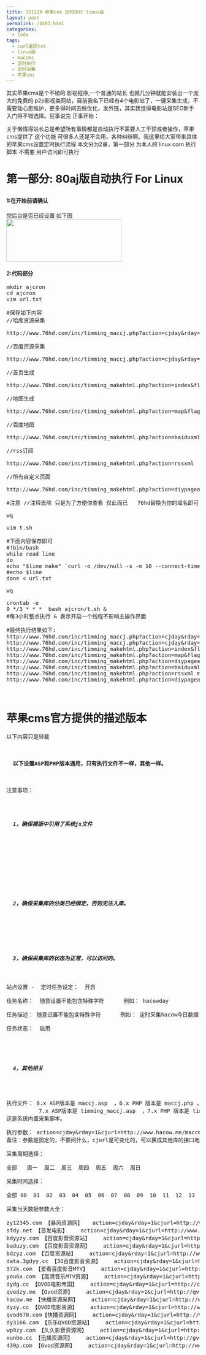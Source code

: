 ```yaml
---
title: 121129 苹果cms 定时执行 linux版
layout: post
permalink: /2493.html
categories:
  - Code
tags:
  - curl遍历txt
  - linux版
  - maccms
  - 定时执行
  - 定时采集
  - 苹果cms
---
```

其实苹果cms是个不错的 影视程序,一个普通的站长 也就几分钟就能安装出一个庞大的免费的 p2p影视类网站，目前我名下已经有4个电影站了，一键采集生成，不需要动心思维护，更多得时间去做优化，发外链，其实我觉得电影站是SEO新手入门得不错选择。屁事说完 正事开始：

关于懒惰得站长总是希望所有事情都是自动执行不需要人工干预或者操作，苹果cms提供了 这个功能 可很多人还是不会用，各种纠结啊。我这里给大家带来具体的苹果cms设置定时执行流程 本文分为2章，第一部分 为本人的 linux corn 执行脚本 不需要 用户访问即可执行

# 第一部分: 80aj版自动执行 For Linux</p> 
#### 1:在开始前请确认

您后台是否已经设置 如下图  
[<img src="http://www.80aj.com/wp-content/uploads/2012/11/定时-300x111.jpg" alt="" title="定时" width="300" height="111" class="aligncenter size-medium wp-image-2494" />][1]

#### 2:代码部分

<pre lang="bash">mkdir ajcron
cd ajcron
vim url.txt

#保存如下内容
//哈库资源采集

http://www.76hd.com/inc/timming_maccj.php?action=cjday&#038;rday=24&#038;xt=1&#038;cjflag=106_&#038;cjurl=http://www.hakuzy.com/xml/maxresxml.asp

//百度资源采集

http://www.76hd.com/inc/timming_maccj.php?action=cjday&#038;rday=24&#038;xt=1&#038;cjflag=110_&#038;cjurl=http://www.bdzy.cc/xml/caiji.asp

//首页生成

http://www.76hd.com/inc/timming_makehtml.php?action=index&#038;flag=vod

//地图生成

http://www.76hd.com/inc/timming_makehtml.php?action=map&#038;flag=vod

//百度地图

http://www.76hd.com/inc/timming_makehtml.php?action=baiduxml

//rss订阅

http://www.76hd.com/inc/timming_makehtml.php?action=rssxml

//所有自定义页面

http://www.76hd.com/inc/timming_makehtml.php?action=diypageall

#注意 //注释去除 只是为了方便你查看 仅此而已   76hd替换为你的域名即可:)

wq

vim t.sh

#下面内容保存即可
#!bin/bash
while read line 
do
echo "$line make" `curl -o /dev/null -s -m 10 --connect-timeout 10 -w %{http_code} "$line"`
#echo $line
done &lt; url.txt

wq

crontab -e
0 */3 * * *  bash ajcron/t.sh &#038;
#每3小时整点执行 &#038; 表示开启一个线程不影响主操作界面

#最终执行结果如下:
http://www.76hd.com/inc/timming_maccj.php?action=cjday&#038;rday=24&#038;xt=1&#038;cjflag=106_&#038;cjurl=http://www.hakuzy.com/xml/maxresxml.asp make 200
http://www.76hd.com/inc/timming_maccj.php?action=cjday&#038;rday=24&#038;xt=1&#038;cjflag=110_&#038;cjurl=http://www.bdzy.cc/xml/caiji.asp make 200
http://www.76hd.com/inc/timming_makehtml.php?action=index&#038;flag=vod make 200
http://www.76hd.com/inc/timming_makehtml.php?action=map&#038;flag=vod make 200
http://www.76hd.com/inc/timming_makehtml.php?action=diypageall make 200
http://www.76hd.com/inc/timming_makehtml.php?action=baiduxml make 200
http://www.76hd.com/inc/timming_makehtml.php?action=rssxml make 200
http://www.76hd.com/inc/timming_makehtml.php?action=diypageall make 200


</pre>

# 苹果cms官方提供的描述版本

以下内容只是转载 

<pre lang="txt"><h4>
  以下设置ASP和PHP版本通用，只有执行文件不一样，其他一样。
</h4>

注意事项：


<h5>
  1，确保模版中引用了系统js文件
</h5>







<h5>
  2，确保采集库的分类已经绑定，否则无法入库。
</h5>



<h5>
  3，确保采集库的状态为正常，可以访问的。
</h5>

站点设置 -  定时任务设定：  开启

任务名称：  随意设置不能包含特殊字符      例如： hacowday

任务描述： 随意设置不能包含特殊字符      例如： 定时采集hacow今日数据

任务状态：  启用 



<h5>
  4，其他相关
</h5>


执行文件： 6.x ASP版本是 maccj.asp  ，6.x PHP 版本是 maccj.php 。 
          7.x ASP版本是 timming_maccj.asp  ，7.x PHP 版本是 timming_maccj.php 。 
这是系统内置采集脚本。

执行参数： action=cjday&#038;rday=1&#038;cjurl=http://www.hacow.me/maccms/
备注：参数是固定的，不要问什么，cjurl是可变化的，可以换成其他库的接口地址。

采集周期选择： 

全部   周一  周二  周三  周四  周五  周六  周日 

采集时间选择： 

全部 00  01  02  03  04  05  06  07  08  09  10  11  12  13  14  15  16  17  18  19  20  21  22  23 

采集当天数据参数大全：

zy12345.com 【暴风资源网】   action=cjday&#038;rday=1&#038;cjurl=http://www.zy12345.com/api/
sfdy.net 【首发电影】    action=cjday&#038;rday=1&#038;cjurl=http://www.zy12345.com/api/
bdyyzy.com 【百度影音资源站】    action=cjday&#038;rday=1&#038;cjurl=http://www.bdyyzy.com/api/maccms/
baduzy.com 【百度影音资源网】    action=cjday&#038;rday=1&#038;cjurl=http://www.baduzy.com/xml/
bdzyz.com 【百度资源站】    action=cjday&#038;rday=1&#038;cjurl=http://www.bdzyz.com/xml/
data.3gdyy.cc 【3G百度影音资源】    action=cjday&#038;rday=1&#038;cjurl=http://data.3gdyy.cc/maccms/
972k.com 【爱看百度影音MTV】    action=cjday&#038;rday=1&#038;cjurl=http://www.972k.com/maccms/
you6x.com 【高清音乐MTV资源】    action=cjday&#038;rday=1&#038;cjurl=http://www.you6x.com/maccms/
dydg.cc 【QVOD电影帝国】    action=cjday&#038;rday=1&#038;cjurl=http://c.dydg.cc:88/caiji/api/
qvodzy.me 【Qvod资源】    action=cjday&#038;rday=1&#038;cjurl=http://qvodzy.me/api/maccms4/
hacow.me 【快播资源采网】    action=cjday&#038;rday=1&#038;cjurl=http://www.hacow.me/maccms/
dyzy.cc 【QVOD电影资源】    action=cjday&#038;rday=1&#038;cjurl=http://www.dyzy.cc/api/maccms/
qvod678.com【快播资源网】    action=cjday&#038;rday=1&#038;cjurl=http://www.qvod678.com/maccms4/
dy3166.com 【乐乐QVOD资源站】    action=cjday&#038;rday=1&#038;cjurl=http://zy.dy3166.cn/maccms4/
wp9zy.com 【久久影音资源网】    action=cjday&#038;rday=1&#038;cjurl=http://www.wp9zy.com/maccms/
xunbo.cc 【迅播资源网】    action=cjday&#038;rday=1&#038;cjurl=http://gvodtv.xunbo.cc/maccms/
439p.com 【Gvod资源网】    action=cjday&#038;rday=1&#038;cjurl=http://www.439p.com/maccms4/



</pre>

 [1]: http://www.80aj.com/wp-content/uploads/2012/11/定时.jpg